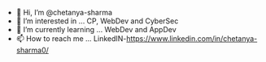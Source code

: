 - 👋 Hi, I’m @chetanya-sharma
- 👀 I’m interested in ... CP, WebDev and CyberSec 
- 🌱 I’m currently learning ... WebDev and AppDev
- 📫 How to reach me ... LinkedIN-https://www.linkedin.com/in/chetanya-sharma0/

<!---
chetanya-sharma/chetanya-sharma is a ✨ special ✨ repository because its `README.md` (this file) appears on your GitHub profile.
You can click the Preview link to take a look at your changes.
--->
